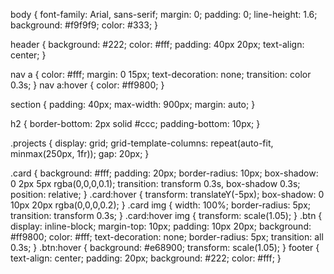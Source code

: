body {
  font-family: Arial, sans-serif;
  margin: 0;
  padding: 0;
  line-height: 1.6;
  background: #f9f9f9;
  color: #333;
}

header {
  background: #222;
  color: #fff;
  padding: 40px 20px;
  text-align: center;
}

nav a {
  color: #fff;
  margin: 0 15px;
  text-decoration: none;
  transition: color 0.3s;
}
nav a:hover {
  color: #ff9800;
}

section {
  padding: 40px;
  max-width: 900px;
  margin: auto;
}

h2 {
  border-bottom: 2px solid #ccc;
  padding-bottom: 10px;
}

.projects {
  display: grid;
  grid-template-columns: repeat(auto-fit, minmax(250px, 1fr));
  gap: 20px;
}

.card {
  background: #fff;
  padding: 20px;
  border-radius: 10px;
  box-shadow: 0 2px 5px rgba(0,0,0,0.1);
  transition: transform 0.3s, box-shadow 0.3s;
  position: relative;
}
.card:hover {
  transform: translateY(-5px);
  box-shadow: 0 10px 20px rgba(0,0,0,0.2);
}
.card img {
  width: 100%;
  border-radius: 5px;
  transition: transform 0.3s;
}
.card:hover img {
  transform: scale(1.05);
}
.btn {
  display: inline-block;
  margin-top: 10px;
  padding: 10px 20px;
  background: #ff9800;
  color: #fff;
  text-decoration: none;
  border-radius: 5px;
  transition: all 0.3s;
}
.btn:hover {
  background: #e68900;
  transform: scale(1.05);
}
footer {
  text-align: center;
  padding: 20px;
  background: #222;
  color: #fff;
}


